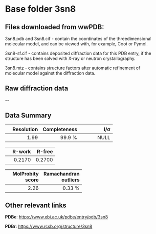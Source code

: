 # Base folder 3sn8

## Files downloaded from wwPDB:

3sn8.pdb and 3sn8.cif - contain the coordinates of the threedimensional molecular model, and can be viewed with, for example, Coot or Pymol.

3sn8-sf.cif - contains deposited diffraction data for this PDB entry, if the structure has been solved with X-ray or neutron crystallography.

3sn8.mtz - contains structure factors after automatic refinement of molecular model against the diffraction data.

## Raw diffraction data

--<br> 

## Data Summary
|   | Resolution | Completeness| I/$\boldsymbol{\sigma}$ |
|---|-------------:|----------------:|--------------:|
|   |1.99|99.9  %|<img width=50/>NULL |

|   | **R-work**| **R-free**   
|---|-------------:|----------------:|           
||0.2170|0.2700|

|   |**MolProbity<br>score**| **Ramachandran<br>outliers** 
|---|-------------:|----------------:|
||2.26|0.33 %|

## Other relevant links 
**PDBe**:  https://www.ebi.ac.uk/pdbe/entry/pdb/3sn8
 
**PDBr**: https://www.rcsb.org/structure/3sn8 

